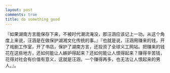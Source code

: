 ```yaml
---
layout: post
comments: true
title: do something good
---
```




『如果湖南方言能保存下来，不被时代潮流淹没，那汪涵应该记上一功。从这个角度上来说，汪涵是在做保护湖湘文化传统的事。』『也就是说，汪涵用赚来的钱，开了戏剧工作室，开了书店，保护了湖南方言，还投资了全球义工网站。把赚来的钱花在这些地方，还如何能让人嫉妒得起来？还如何能让人恨得起来？赚得辛苦钱，花得对社会有价值有意义，这就是汪涵，一个赚得再多，也无法让人恨起来的男人。』。

